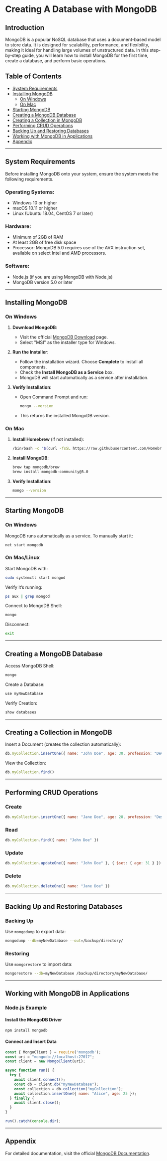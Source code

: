 # Creating A Database with MongoDB

## Introduction

MongoDB is a popular NoSQL database that uses a document-based model to store data. It is designed for scalability, performance, and flexibility, making it ideal for handling large volumes of unstructured data. In this step-by-step guide, you will learn how to install MongoDB for the first time, create a database, and perform basic operations.

## Table of Contents

- [System Requirements](#system-requirements)
- [Installing MongoDB](#installing-mongodb)
  - [On Windows](#on-windows)
  - [On Mac](#on-mac)
- [Starting MongoDB](#starting-mongodb)
- [Creating a MongoDB Database](#creating-a-mongodb-database)
- [Creating a Collection in MongoDB](#creating-a-collection-in-mongodb)
- [Performing CRUD Operations](#performing-crud-operations)
- [Backing Up and Restoring Databases](#backing-up-and-restoring-databases)
- [Working with MongoDB in Applications](#working-with-mongodb-in-applications)
- [Appendix](#appendix)

---

## System Requirements

Before installing MongoDB onto your system, ensure the system meets the following requirements.

### Operating Systems:

- Windows 10 or higher  
- macOS 10.11 or higher  
- Linux (Ubuntu 18.04, CentOS 7 or later)

### Hardware:

- Minimum of 2GB of RAM  
- At least 2GB of free disk space  
- Processor: MongoDB 5.0 requires use of the AVX instruction set, available on select Intel and AMD processors.

### Software:

- Node.js (if you are using MongoDB with Node.js)  
- MongoDB version 5.0 or later

---

## Installing MongoDB

### On Windows

1. **Download MongoDB**:
   - Visit the official [MongoDB Download](https://www.mongodb.com/try/download/community) page.
   - Select "MSI" as the installer type for Windows.

2. **Run the Installer**:
   - Follow the installation wizard. Choose **Complete** to install all components.
   - Check the **Install MongoDB as a Service** box.
   - MongoDB will start automatically as a service after installation.

3. **Verify Installation**:
   - Open Command Prompt and run:
     
     ```bash
     mongo --version
     ```
   
   - This returns the installed MongoDB version.

### On Mac

1. **Install Homebrew** (if not installed):
   
   ```bash
   /bin/bash -c "$(curl -fsSL https://raw.githubusercontent.com/Homebrew/install/HEAD/install.sh)"
   ```

2. **Install MongoDB**:
   
   ```bash
   brew tap mongodb/brew
   brew install mongodb-community@5.0
   ```

3. **Verify Installation**:
   
   ```bash
   mongo --version
   ```

---

## Starting MongoDB

### On Windows

MongoDB runs automatically as a service. To manually start it:

```bash
net start mongodb
```

### On Mac/Linux

Start MongoDB with:

```bash
sudo systemctl start mongod
```

Verify it’s running:

```bash
ps aux | grep mongod
```

Connect to MongoDB Shell:

```bash
mongo
```

Disconnect:

```bash
exit
```

---

## Creating a MongoDB Database

Access MongoDB Shell:

```bash
mongo
```

Create a Database:

```bash
use myNewDatabase
```

Verify Creation:

```bash
show databases
```

---

## Creating a Collection in MongoDB

Insert a Document (creates the collection automatically):

```javascript
db.myCollection.insertOne({ name: "John Doe", age: 30, profession: "Developer" })
```

View the Collection:

```javascript
db.myCollection.find()
```

---

## Performing CRUD Operations

### Create

```javascript
db.myCollection.insertOne({ name: "Jane Doe", age: 28, profession: "Designer" })
```

### Read

```javascript
db.myCollection.find({ name: "John Doe" })
```

### Update

```javascript
db.myCollection.updateOne({ name: "John Doe" }, { $set: { age: 31 } })
```

### Delete

```javascript
db.myCollection.deleteOne({ name: "Jane Doe" })
```

---

## Backing Up and Restoring Databases

### Backing Up

Use `mongodump` to export data:

```bash
mongodump --db=myNewDatabase --out=/backup/directory/
```

### Restoring

Use `mongorestore` to import data:

```bash
mongorestore --db=myNewDatabase /backup/directory/myNewDatabase/
```

---

## Working with MongoDB in Applications

### Node.js Example

#### Install the MongoDB Driver

```bash
npm install mongodb
```

#### Connect and Insert Data

```javascript
const { MongoClient } = require('mongodb');
const uri = "mongodb://localhost:27017";
const client = new MongoClient(uri);

async function run() {
  try {
    await client.connect();
    const db = client.db("myNewDatabase");
    const collection = db.collection("myCollection");
    await collection.insertOne({ name: "Alice", age: 25 });
  } finally {
    await client.close();
  }
}

run().catch(console.dir);
```

---

## Appendix

For detailed documentation, visit the official [MongoDB Documentation](https://www.mongodb.com/docs/manual/).
